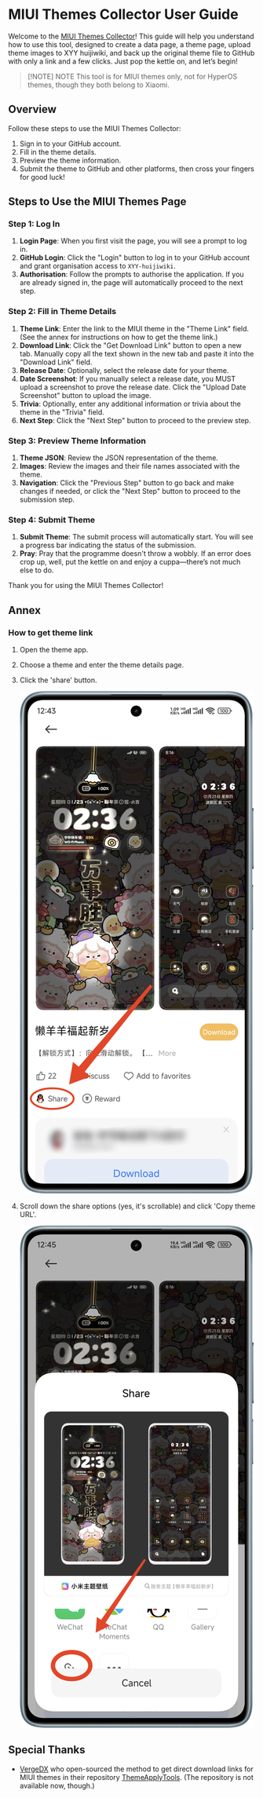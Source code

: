 # MIUI Themes Collector User Guide

Welcome to the [MIUI Themes Collector](#miui-themes)! This guide will help you understand how to use this tool, designed to create a data page, a theme page, upload theme images to XYY huijiwiki, and back up the original theme file to GitHub with only a link and a few clicks. Just pop the kettle on, and let’s begin!

> [!NOTE] NOTE
> This tool is for MIUI themes only, not for HyperOS themes, though they both belong to Xiaomi.

## Overview

Follow these steps to use the MIUI Themes Collector:

1. Sign in to your GitHub account.
2. Fill in the theme details.
3. Preview the theme information.
4. Submit the theme to GitHub and other platforms, then cross your fingers for good luck!

## Steps to Use the MIUI Themes Page

### Step 1: Log In

1. **Login Page**: When you first visit the page, you will see a prompt to log in.
2. **GitHub Login**: Click the "Login" button to log in to your GitHub account and grant organisation access to `XYY-huijiwiki`.
3. **Authorisation**: Follow the prompts to authorise the application. If you are already signed in, the page will automatically proceed to the next step.

### Step 2: Fill in Theme Details

1. **Theme Link**: Enter the link to the MIUI theme in the "Theme Link" field. (See the annex for instructions on how to get the theme link.)
2. **Download Link**: Click the "Get Download Link" button to open a new tab. Manually copy all the text shown in the new tab and paste it into the "Download Link" field.
3. **Release Date**: Optionally, select the release date for your theme.
4. **Date Screenshot**: If you manually select a release date, you MUST upload a screenshot to prove the release date. Click the "Upload Date Screenshot" button to upload the image.
5. **Trivia**: Optionally, enter any additional information or trivia about the theme in the "Trivia" field.
6. **Next Step**: Click the "Next Step" button to proceed to the preview step.

### Step 3: Preview Theme Information

1. **Theme JSON**: Review the JSON representation of the theme.
2. **Images**: Review the images and their file names associated with the theme.
3. **Navigation**: Click the "Previous Step" button to go back and make changes if needed, or click the "Next Step" button to proceed to the submission step.

### Step 4: Submit Theme

1. **Submit Theme**: The submit process will automatically start. You will see a progress bar indicating the status of the submission.
2. **Pray**: Pray that the programme doesn't throw a wobbly. If an error does crop up, well, put the kettle on and enjoy a cuppa—there’s not much else to do.

Thank you for using the MIUI Themes Collector!

## Annex

### How to get theme link

1. Open the theme app.
2. Choose a theme and enter the theme details page.
3. Click the 'share' button.

   ![alt text](../img/IMG_20250202_125125.png)

4. Scroll down the share options (yes, it's scrollable) and click 'Copy theme URL'.

   ![alt text](../img/IMG_20250202_125223.png)

## Special Thanks

- [VergeDX](https://github.com/VergeDX) who open-sourced the method to get direct download links for MIUI themes in their repository [ThemeApplyTools](https://github.com/VergeDX/ThemeApplyTools). (The repository is not available now, though.)
